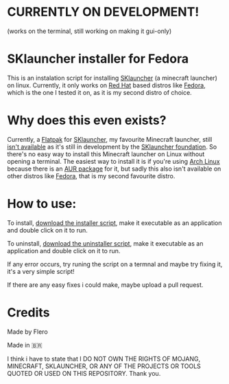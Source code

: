 # CURRENTLY ON DEVELOPMENT!
(works on the terminal, still working on making it gui-only)



# SKlauncher installer for Fedora
This is an instalation script for installing [SKlauncher](https://skmedix.pl/) (a minecraft launcher) on linux. Currently, it only works on [Red Hat](https://www.redhat.com/en) based distros like [Fedora](https://fedoraproject.org/), which is the one I tested it on, as it is my second distro of choice.



# Why does this even exists?
Currently, a [Flatpak](https://flathub.org/) for [SKlauncher](https://skmedix.pl/), my favourite Minecraft launcher, still [isn't available](https://skmedix.pl/downloads#linux) as it's still in development by the [SKlauncher foundation](https://twitter.com/sklaunch). So there's no easy way to install this Minecraft launcher on Linux without opening a terminal. The easiest way to install it is if you're using [Arch Linux](https://archlinux.org/) because there is an [AUR package](https://aur.archlinux.org/packages/sklauncher-bin) for it, but sadly this also isn't available on other distros like [Fedora](https://fedoraproject.org/), that is my second favourite distro.



# How to use:

To install, [download the installer script](https://git-link.vercel.app/api/download?url=https%3A%2F%2Fgithub.com%2FFlavioN001%2Fsklauncher-installer%2F&filename=Instalador+SKlauncher.sh), make it executable as an application and double click on it to run.

To uninstall, [download the uninstaller script](https://git-link.vercel.app/api/download?url=https%3A%2F%2Fgithub.com%2FFlavioN001%2Fsklauncher-installer%2F&filename=Desinstalar+SKlauncher.sh), make it executable as an application and double click on it to run.

If any error occurs, try runing the script on a termnal and maybe try fixing it, it's a very simple script!

If there are any easy fixes i could make, maybe upload a pull request.

# Credits
Made by Flero


Made in 🇧🇷






I think i have to state that I DO NOT OWN THE RIGHTS OF MOJANG, MINECRAFT, SKLAUNCHER, OR ANY OF THE PROJECTS OR TOOLS QUOTED OR USED ON THIS REPOSITORY. Thank you.
